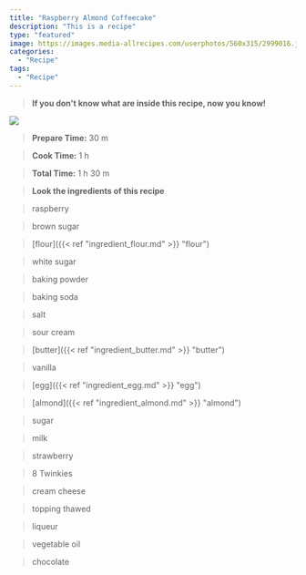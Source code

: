 ```yaml
---
title: "Raspberry Almond Coffeecake"
description: "This is a recipe"
type: "featured"
image: https://images.media-allrecipes.com/userphotos/560x315/2999016.jpg
categories: 
  - "Recipe"
tags: 
  - "Recipe"
---
```



>**If you don't know what are inside this recipe, now you know!**

![](../images/Recipes-Banner.jpg)
> **Prepare Time:** 30 m


> **Cook Time:** 1 h


> **Total Time:** 1 h 30 m

> **Look the ingredients of this recipe**

> raspberry

> brown sugar

> [flour]({{< ref "ingredient_flour.md" >}} "flour")

> white sugar

> baking powder

> baking soda

> salt

> sour cream

> [butter]({{< ref "ingredient_butter.md" >}} "butter")

> vanilla

> [egg]({{< ref "ingredient_egg.md" >}} "egg")

> [almond]({{< ref "ingredient_almond.md" >}} "almond")

> sugar

> milk

> strawberry

> 8 Twinkies

> cream cheese

> topping thawed

> liqueur

> vegetable oil

> chocolate


